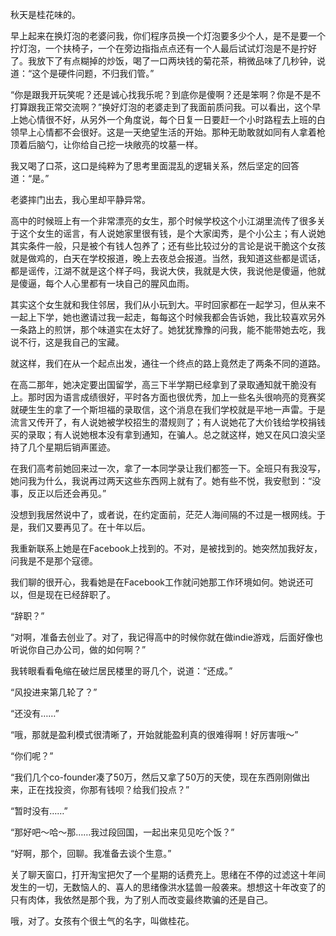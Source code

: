 秋天是桂花味的。

早上起来在换灯泡的老婆问我，你们程序员换一个灯泡要多少个人，是不是要一个拧灯泡，一个扶椅子，一个在旁边指指点点还有一个人最后试试灯泡是不是拧好了。我放下了有点糊掉的炒饭，喝了一口两块钱的菊花茶，稍微品味了几秒钟，说道：“这个是硬件问题，不归我们管。”

“你是跟我开玩笑呢？还是诚心找我乐呢？到底你是傻啊？还是笨啊？你是不是不打算跟我正常交流啊？”换好灯泡的老婆走到了我面前质问我。可以看出，这个早上她心情很不好，从另外一个角度说，每个日复一日要赶一个小时路程去上班的白领早上心情都不会很好。这是一天绝望生活的开始。那种无助敢就如同有人拿着枪顶着后脑勺，让你给自己挖一块敞亮的坟墓一样。

我又喝了口茶，这口是纯粹为了思考里面混乱的逻辑关系，然后坚定的回答道：“是。”

老婆摔门出去，我心里却平静异常。

高中的时候班上有一个非常漂亮的女生，那个时候学校这个小江湖里流传了很多关于这个女生的谣言，有人说她家里很有钱，是个大家闺秀，是个小公主；有人说她其实条件一般，只是被个有钱人包养了；还有些比较过分的言论是说干脆这个女孩就是做鸡的，白天在学校报道，晚上去夜总会报道。当然，我知道这些都是谎话，都是谣传，江湖不就是这个样子吗，我说大侠，我就是大侠，我说他是傻逼，他就是傻逼，每个人心里都有一块自己的腥风血雨。

其实这个女生就和我住邻居，我们从小玩到大。平时回家都在一起学习，但从来不一起上下学，她也邀请过我一起走，每每这个时候我都会告诉她，我比较喜欢另外一条路上的煎饼，那个味道实在太好了。她犹犹豫豫的问我，能不能带她去吃，我说不行，这是我自己的宝藏。

就这样，我们在从一个起点出发，通往一个终点的路上竟然走了两条不同的道路。

在高二那年，她决定要出国留学，高三下半学期已经拿到了录取通知就干脆没有上。那时因为语言成绩很好，平时各方面也很优秀，加上一些名头很响亮的竞赛奖就硬生生的拿了一个斯坦福的录取信，这个消息在我们学校就是平地一声雷。于是流言又传开了，有人说她被学校招生的潜规则了；有人说她花了大价钱给学校捐钱买的录取；有人说她根本没有拿到通知，在骗人。总之就这样，她又在风口浪尖坚持了几个星期后销声匿迹。

在我们高考前她回来过一次，拿了一本同学录让我们都签一下。全班只有我没写，她问我为什么，我说再过两天这些东西网上就有了。她有些不悦，我安慰到：“没事，反正以后还会再见。”

没想到我居然说中了，或者说，在约定面前，茫茫人海间隔的不过是一根网线。于是，我们又要再见了。在十年以后。

我重新联系上她是在Facebook上找到的。不对，是被找到的。她突然加我好友，问我是不是那个寇德。

我们聊的很开心，我看她是在Facebook工作就问她那工作环境如何。她说还可以，但是现在已经辞职了。

“辞职？”

“对啊，准备去创业了。对了，我记得高中的时候你就在做indie游戏，后面好像也听说你自己办公司，做的如何啊？”

我转眼看看龟缩在破烂居民楼里的哥几个，说道：“还成。”

“风投进来第几轮了？”

“还没有……”

“哦，那就是盈利模式很清晰了，开始就能盈利真的很难得啊！好厉害哦～”

“你们呢？”

“我们几个co-founder凑了50万，然后又拿了50万的天使，现在东西刚刚做出来，正在找投资，你那有钱呗？给我们投点？”

“暂时没有……”

“那好吧～哈～那……我过段回国，一起出来见见吃个饭？”

“好啊，那个，回聊。我准备去谈个生意。”

关了聊天窗口，打开淘宝把欠了一个星期的话费充上。思绪在不停的过滤这十年间发生的一切，无数恼人的、喜人的思绪像洪水猛兽一般袭来。想想这十年改变了的只有肉体，我依然是那个我，为了别人而改变最终欺骗的还是自己。

哦，对了。女孩有个很土气的名字，叫做桂花。